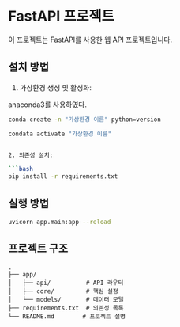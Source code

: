 # FastAPI 프로젝트

이 프로젝트는 FastAPI를 사용한 웹 API 프로젝트입니다.

## 설치 방법

1. 가상환경 생성 및 활성화:

anaconda3를 사용하였다.

````bash
conda create -n "가상환경 이름" python=version

condata activate "가상환경 이름"


2. 의존성 설치:

```bash
pip install -r requirements.txt
````

## 실행 방법

```bash
uvicorn app.main:app --reload
```

## 프로젝트 구조

```
.
├── app/
│   ├── api/          # API 라우터
│   ├── core/         # 핵심 설정
│   └── models/       # 데이터 모델
├── requirements.txt  # 의존성 목록
└── README.md        # 프로젝트 설명
```
